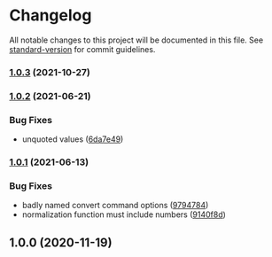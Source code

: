 # Changelog

All notable changes to this project will be documented in this file. See [standard-version](https://github.com/conventional-changelog/standard-version) for commit guidelines.

### [1.0.3](https://github.com/b-pagis/ufonaut/compare/v1.0.2...v1.0.3) (2021-10-27)

### [1.0.2](https://github.com/b-pagis/ufonaut/compare/v1.0.1...v1.0.2) (2021-06-21)


### Bug Fixes

* unquoted values ([6da7e49](https://github.com/b-pagis/ufonaut/commit/6da7e49dc39035f31240bf9d3bf5875cba7f52de))

### [1.0.1](https://github.com/b-pagis/ufonaut/compare/v1.0.0...v1.0.1) (2021-06-13)


### Bug Fixes

* badly named convert command options ([9794784](https://github.com/b-pagis/ufonaut/commit/9794784e7f09d1a93966db2fe6e05849a7b7c34c))
* normalization function must include numbers ([9140f8d](https://github.com/b-pagis/ufonaut/commit/9140f8dee9180281445fff70a31dc9f2d028baf2))

## 1.0.0 (2020-11-19)
